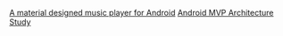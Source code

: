 [A material designed music player for Android](https://github.com/kabouzeid/Phonograph.git)
[Android MVP Architecture Study](https://github.com/Rukey7/MvpApp)
